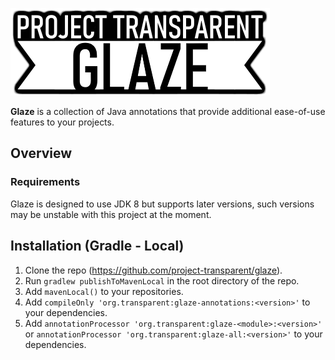 ![Glaze](https://github.com/project-transparent/glaze/blob/main/glaze.png)

**Glaze** is a collection of Java annotations that provide additional ease-of-use features to your projects.

## Overview

### Requirements
Glaze is designed to use JDK 8 but supports later versions, such versions may be unstable with this project at the moment.

## Installation (Gradle - Local)

1. Clone the repo (https://github.com/project-transparent/glaze).
2. Run `gradlew publishToMavenLocal` in the root directory of the repo.
3. Add `mavenLocal()` to your repositories.
4. Add `compileOnly 'org.transparent:glaze-annotations:<version>'` to your dependencies.
5. Add `annotationProcessor 'org.transparent:glaze-<module>:<version>'` or `annotationProcessor 'org.transparent:glaze-all:<version>'` to your dependencies.
